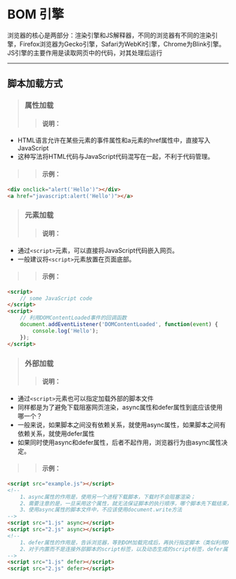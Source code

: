 # BOM 引擎
浏览器的核心是两部分：渲染引擎和JS解释器，不同的浏览器有不同的渲染引擎，Firefox浏览器为Gecko引擎，Safari为WebKit引擎，Chrome为Blink引擎。JS引擎的主要作用是读取网页中的代码，对其处理后运行
***

## 脚本加载方式
> ### 属性加载
>> #### 说明：
* HTML语言允许在某些元素的事件属性和a元素的href属性中，直接写入JavaScript
* 这种写法将HTML代码与JavaScript代码混写在一起，不利于代码管理。

>> #### 示例：
```html
<div onclick="alert('Hello')"></div>
<a href="javascript:alert('Hello')"></a>
```

> ### 元素加载
>> #### 说明：
* 通过`<script>`元素，可以直接将JavaScript代码嵌入网页。
* 一般建议将`<script>`元素放置在页面底部。

>> #### 示例：
```html
<script>
    // some JavaScript code
</script>
<script>
    // 利用DOMContentLoaded事件的回调函数
    document.addEventListener('DOMContentLoaded', function(event) {
        console.log('Hello');
    });
</script>
```

> ### 外部加载
>> #### 说明：
* 通过`<script>`元素也可以指定加载外部的脚本文件
* 同样都是为了避免下载阻塞网页渲染，async属性和defer属性到底应该使用哪一个？
* 一般来说，如果脚本之间没有依赖关系，就使用async属性，如果脚本之间有依赖关系，就使用defer属性
* 如果同时使用async和defer属性，后者不起作用，浏览器行为由async属性决定。

>> #### 示例：
```html
<script src="example.js"></script>
<!--
    1、async属性的作用是，使用另一个进程下载脚本，下载时不会阻塞渲染；
    2、需要注意的是，一旦采用这个属性，就无法保证脚本的执行顺序，哪个脚本先下载结束，就先执行那个脚本；
    3、使用async属性的脚本文件中，不应该使用document.write方法
-->
<script src="1.js" async></script>
<script src="2.js" async></script>
<!--
    1、defer属性的作用是，告诉浏览器，等到DOM加载完成后，再执行指定脚本（类似利用DOMContentLoaded事件的回调函数），防止脚本文件下载阻塞了网页渲染；
    2、对于内置而不是连接外部脚本的script标签，以及动态生成的script标签，defer属性不起作用；
-->
<script src="1.js" defer></script>
<script src="2.js" defer></script>
```

